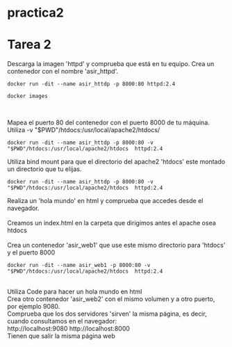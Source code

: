 # practica2
# Tarea 2

Descarga la imagen 'httpd' y comprueba que está en tu equipo.
Crea un contenedor con el nombre 'asir_httpd'.

~~~
docker run -dit --name asir_httdp -p 8000:80 httpd:2.4
~~~

~~~
docker images
~~~
<br/>

Mapea el puerto 80 del contenedor con el puerto 8000 de tu máquina.
<br/>
Utiliza -v "$PWD"/htdocs:/usr/local/apache2/htdocs/
<br/>
~~~
docker run -dit --name asir_httdp -p 8000:80 -v "$PWD"/htdocs:/usr/local/apache2/htdocs  httpd:2.4
~~~
Utiliza bind mount para que el directorio del apache2 'htdocs' este montado un directorio que tu elijas.
<br/>
~~~
docker run -dit --name asir_httdp -p 8000:80 -v "$PWD"/htdocs:/usr/local/apache2/htdocs  httpd:2.4
~~~
Realiza un 'hola mundo' en html y comprueba que accedes desde el navegador.
<br/>
<br/>
Creamos un index.html en la carpeta que dirigimos antes el apache osea htdocs
<br/>
<br/>
Crea un contenedor 'asir_web1' que use este mismo directorio para 'htdocs' y el puerto 8000
<br/>
~~~
docker run -dit --name asir_web1 -p 8000:80 -v "$PWD"/htdocs:/usr/local/apache2/htdocs  httpd:2.4
~~~
<br/>
Utiliza Code para hacer un hola mundo en html
<br/>
Crea otro contenedor 'asir_web2' con el mismo volumen y a otro puerto, por ejemplo 9080.
<br/>
Comprueba que los dos servidores 'sirven' la misma página, es decir, cuando consultamos en el navegador:
<br/>
http://localhost:9080 
http://localhost:8000
<br/>
Tienen que salir la misma página web
